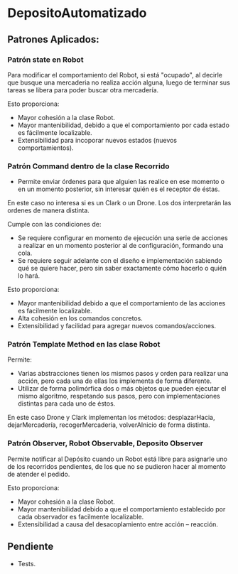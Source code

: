 # DepositoAutomatizado

## Patrones Aplicados:

### Patrón state en Robot
Para modificar el comportamiento del Robot, si está "ocupado", al decirle que busque una mercaderia no realiza acción alguna, luego de terminar sus tareas se libera para poder buscar otra mercadería. 

Esto proporciona:
- Mayor cohesión a la clase Robot. 
- Mayor mantenibilidad, debido a que el comportamiento por cada estado es fácilmente localizable.
- Extensibilidad para incoporar nuevos estados (nuevos comportamientos).

### Patrón Command dentro de la clase Recorrido
- Permite enviar órdenes para que alguien las realice en ese momento o en un momento posterior, sin interesar quién es el receptor de éstas.

En este caso no interesa si es un Clark o un Drone. Los dos interpretarán las ordenes de manera distinta.

Cumple con las condiciones de: 
- Se requiere configurar en momento de ejecución una serie de acciones a realizar en un momento posterior al de configuración, formando una cola.
- Se requiere seguir adelante con el diseño e implementación sabiendo qué se quiere hacer, pero sin saber exactamente cómo hacerlo o quién lo hará.

Esto proporciona:
- Mayor mantenibilidad debido a que el comportamiento de las acciones es facilmente localizable.
- Alta cohesión en los comandos concretos.
- Extensibilidad y facilidad para agregar nuevos comandos/acciones.

### Patrón Template Method en las clase Robot
Permite:
- Varias abstracciones tienen los mismos pasos y orden para realizar una acción, pero cada una de ellas los implementa de forma diferente.
- Utilizar de forma polimórfica dos o más objetos que pueden ejecutar el mismo algoritmo, respetando sus pasos, pero con implementaciones distintas para cada uno de éstos.

En este caso Drone y Clark implementan los métodos: desplazarHacia, dejarMercadería, recogerMercaderia, volverAInicio de forma distinta.

### Patrón Observer, Robot Observable, Deposito Observer
Permite notificar al Depósito cuando un Robot está libre para asignarle uno de los recorridos pendientes, de los que no se pudieron hacer al momento de atender el pedido.

Esto proporciona:
- Mayor cohesión a la clase Robot.
- Mayor mantenibilidad debido a que el comportamiento establecido por cada observador es facilmente localizable.
- Extensibilidad a causa del desacoplamiento entre acción – reacción.

## Pendiente

- Tests.
